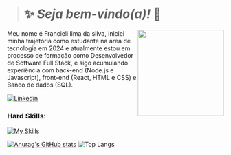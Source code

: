 > # :sparkles: *Seja bem-vindo(a)!* :vulcan_salute:

<img src="https://placehold.co/200x100" width="200px" align="right" >
  <p align="left">
Meu nome é Francieli lima da silva, iniciei minha trajetória como estudante na área de tecnologia em 2024 e atualmente estou em processo de formação como Desenvolvedor de Software Full Stack, e sigo acumulando experiência com back-end (Node.js e Javascript), front-end (React, HTML e CSS) e Banco de dados (SQL).
  </p>


[![Linkedin](https://img.shields.io/badge/LinkedIn-0077B5?style=for-the-badge&logo=linkedin&logoColor=white)](https://www.linkedin.com/in/francieli-lima-da-silva-dds/)

### Hard Skills:


[![My Skills](https://skillicons.dev/icons?i=js,ts,nodejs,html,react,css,git,vscode&perline=10)](https://skillicons.dev)



[![Anurag's GitHub stats](https://github-readme-stats.vercel.app/api?username=FrancieliLim4)](https://github.com/FrancieliLim4)
![Top Langs](https://github-readme-stats.vercel.app/api/top-langs/?username=FrancieliLim4&size_weight=0.5&count_weight=0.5&hide_progress=true&layout=pie)
